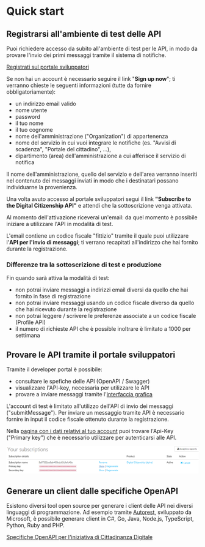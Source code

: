 # Quick start

## Registrarsi all'ambiente di test delle API

Puoi richiedere accesso da subito all'ambiente di test per le API,
in modo da provare l'invio dei primi messaggi tramite il sistema di notifiche.

[Registrati sul portale sviluppatori](https://agid-apim-prod.portal.azure-api.net) 

Se non hai un account è necessario seguire il link "**Sign up now**";
ti verranno chieste le seguenti informazioni (tutte da fornire obbligatoriamente):

- un indirizzo email valido
- nome utente
- password
- il tuo nome
- il tuo cognome
- nome dell'amministrazione ("Organization") di appartenenza
- nome del servizio in cui vuoi integrare le notifiche (es. "Avvisi di scadenza", "Portale del cittadino", ...),
- dipartimento (area) dell'amministrazione a cui afferisce il servizio di notifica

Il nome dell'amministrazione, quello del servizio e dell'area
verranno inseriti nel contenuto dei messaggi inviati in modo che i destinatari
possano individuarne la provenienza.

Una volta avuto accesso al portale sviluppatori segui il link
**"Subscribe to the Digital Citizenship API"** e attendi
che la sottoscrizione venga attivata.

Al momento dell'attivazione riceverai un'email:
da quel momento è possibile iniziare a utilizzare l'API in modalità di test.

L'email contiene un codice fiscale "fittizio" tramite il quale puoi utilizzare
l'**API per l'invio di messaggi**; ti verrano recapitati all'indirizzo
che hai fornito durante la registrazione.

### Differenze tra la sottoscrizione di test e produzione

Fin quando sarà attiva la modalità di test:

- non potrai inviare messaggi a indirizzi email diversi da quello che hai fornito in fase di registrazione
- non potrai inviare messaggi usando un codice fiscale diverso da quello che hai ricevuto durante la registrazione
- non potrai leggere / scrivere le preferenze associate a un codice fiscale (Profile API)
- il numero di richieste API che è possible inoltrare è limitato a 1000 per settimana

## Provare le API tramite il portale sviluppatori

Tramite il developer portal è possibile:

- consultare le spefiche delle API (OpenAPI / Swagger)
- visualizzare l'API-key, necessaria per utilizzare le API
- provare a inviare messaggi tramite l'[interfaccia grafica](https://agid-apim-prod.portal.azure-api.net/docs/services/digital-citizenship-api)

L'account di test è limitato all'utilizzo dell'API di invio dei messaggi ("submitMessage").
Per inviare un messaggio tramite API è necessario fornire in input il 
codice fiscale ottenuto durante la registrazione.

Nella [pagina con i dati relativi al tuo account](https://agid-apim-prod.portal.azure-api.net/developer)
puoi trovare l'Api-Key ("Primary key") che è necessario utilizzare per autenticarsi alle API.

![sign-up](assets/3-apikey.PNG)

## Generare un client dalle specifiche OpenAPI

Esistono diversi tool open source per generare i client delle API nei diversi linguaggi
di programmazione. Ad esempio tramite [Autorest](https://github.com/Azure/autorest), sviluppato da Microsoft,
è possibile generare client in C#, Go, Java, Node.js, TypeScript, Python, Ruby and PHP.

[Specifiche OpenAPI per l'iniziativa di Cittadinanza Digitale](https://agid-apim-prod.portal.azure-api.net/docs/services/digital-citizenship-api/export?DocumentFormat=Swagger)
